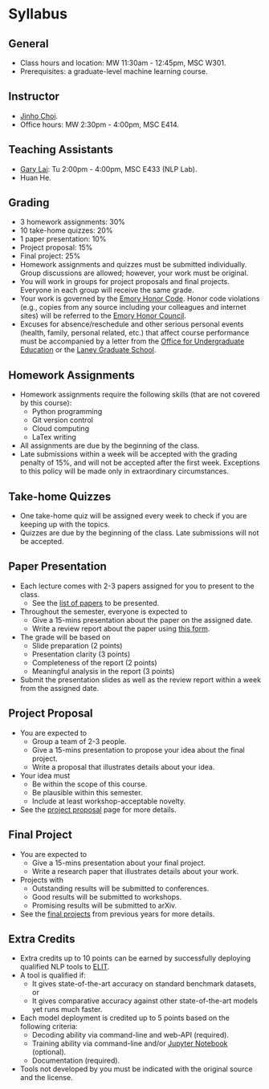 Syllabus
=====

## General

* Class hours and location: MW 11:30am - 12:45pm, MSC W301.
* Prerequisites: a graduate-level machine learning course.

## Instructor

* [Jinho Choi](http://cs.emory.edu/~choi).
* Office hours: MW 2:30pm - 4:00pm, MSC E414.

## Teaching Assistants

* [Gary Lai](https://gary-lai.com): Tu 2:00pm - 4:00pm, MSC E433 (NLP Lab).
* Huan He.

## Grading

* 3 homework assignments: 30%
* 10 take-home quizzes: 20%
* 1 paper presentation: 10%
* Project proposal: 15%
* Final project: 25%
* Homework assignments and quizzes must be submitted individually. Group discussions are allowed; however, your work must be original.
* You will work in groups for project proposals and final projects. Everyone in each group will receive the same grade.
* Your work is governed by the [Emory Honor Code](http://catalog.college.emory.edu/academic/policies-regulations/honor-code.html). Honor code violations (e.g., copies from any source including your colleagues and internet sites) will be referred to the [Emory Honor Council](http://college.emory.edu/oue/current-students/honor-council.html).
* Excuses for absence/reschedule and other serious personal events (health, family, personal related, etc.) that affect course performance must be accompanied by a letter from the [Office for Undergraduate Education](http://college.emory.edu/oue/current-students/advising.html) or the [Laney Graduate School](http://www.graduateschool.emory.edu/about/staff.html).

## Homework Assignments

* Homework assignments require the following skills (that are not covered by this course):
  * Python programming
  * Git version control
  * Cloud computing
  * LaTex writing
* All assignments are due by the beginning of the class.
* Late submissions within a week will be accepted with the grading penalty of 15%, and will not be accepted after the first week. Exceptions to this policy will be made only in extraordinary circumstances.

## Take-home Quizzes

* One take-home quiz will be assigned every week to check if you are keeping up with the topics.
* Quizzes are due by the beginning of the class. Late submissions will not be accepted.

## Paper Presentation

* Each lecture comes with 2-3 papers assigned for you to present to the class.
  * See the [list of papers](https://github.com/emory-courses/cs571/wiki/Paper-Presentation) to be presented.
* Throughout the semester, everyone is expected to
  * Give a 15-mins presentation about the paper on the assigned date.
  * Write a review report about the paper using [this form](review-form.md).
* The grade will be based on
  * Slide preparation (2 points)
  * Presentation clarity (3 points)
  * Completeness of the report (2 points)
  * Meaningful analysis in the report (3 points)
* Submit the presentation slides as well as the review report within a week from the assigned date.

## Project Proposal

* You are expected to
  * Group a team of 2-3 people.
  * Give a 15-mins presentation to propose your idea about the final project.
  * Write a proposal that illustrates details about your idea.
* Your idea must
  * Be within the scope of this course.
  * Be plausible within this semester.
  * Include at least workshop-acceptable novelty.
* See the [project proposal](project-proposal.md) page for more details.

## Final Project

* You are expected to
  * Give a 15-mins presentation about your final project.
  * Write a research paper that illustrates details about your work.
* Projects with
  * Outstanding results will be submitted to conferences.
  * Good results will be submitted to workshops.
  * Promising results will be submitted to arXiv.
* See the [final projects](final-projects.md) from previous years for more details.

## Extra Credits

* Extra credits up to 10 points can be earned by successfully deploying qualified NLP tools to [ELIT](https://elit.cloud).
* A tool is qualified if:
  * It gives state-of-the-art accuracy on standard benchmark datasets, or
  * It gives comparative accuracy against other state-of-the-art models yet runs much faster.
* Each model deployment is credited up to 5 points based on the following criteria:
  * Decoding ability via command-line and web-API (required).
  * Training ability via command-line and/or [Jupyter Notebook](https://jupyter.org) (optional).
  * Documentation (required).
* Tools not developed by you must be indicated with the original source and the license.
